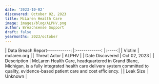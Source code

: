 ```yaml
---
date: '2023-10-02'
discovered: October 02, 2023
title: McLaren Health Care
image: images/blog/ALPHV.png
author: Breachsense Support
draft: false
yearmonths: 2023/october
---
```


| Data Breach Report------------:     |:-------------:    | :-----:|
| Victim      | mclaren.org      | 
| Threat Actor      | ALPHV      | 
| Date Discovered      | Oct 02, 2023      | 
| Description      | McLaren Health Care, headquartered in Grand Blanc, Michigan, is a fully integrated health care delivery system committed to quality, evidence-based patient care and cost efficiency.      | 
| Leak Size      | Unknown      | 

